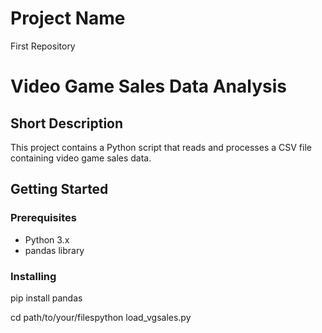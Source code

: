 # Project Name
First Repository
# Video Game Sales Data Analysis

## Short Description
This project contains a Python script that reads and processes a CSV file containing video game sales data.

## Getting Started

### Prerequisites
- Python 3.x
- pandas library

### Installing
pip install pandas

cd path/to/your/filespython load_vgsales.py



